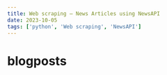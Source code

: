 ```yaml
---
title: Web scraping — News Articles using NewsAPI
date: 2023-10-05
tags: ['python', 'Web scraping', 'NewsAPI']
---
```


# blogposts
